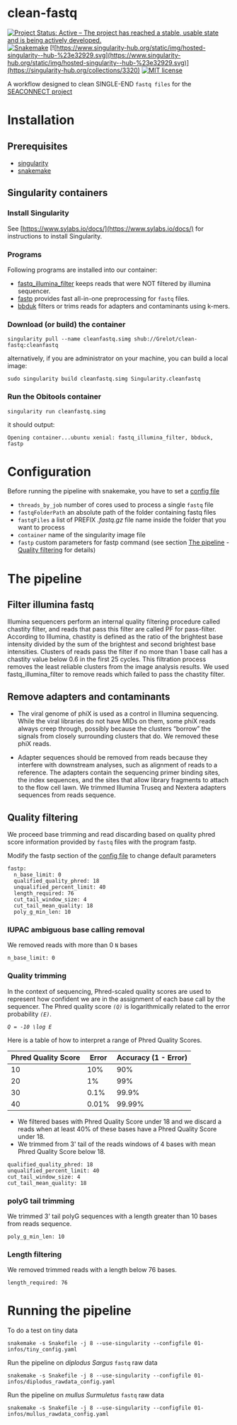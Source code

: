 # clean-fastq

[![Project Status: Active – The project has reached a stable, usable state and is being actively developed.](https://www.repostatus.org/badges/latest/active.svg)](https://www.repostatus.org/#active) [![Snakemake](https://img.shields.io/badge/snakemake-5.5.2-brightgreen.svg)](https://snakemake.bitbucket.io) [![https://www.singularity-hub.org/static/img/hosted-singularity--hub-%23e32929.svg](https://www.singularity-hub.org/static/img/hosted-singularity--hub-%23e32929.svg)](https://singularity-hub.org/collections/3320) [![MIT license](https://black.readthedocs.io/en/stable/_static/license.svg
)](https://github.com/Grelot/clean-fastq/blob/master/LICENSE)



A workflow designed to clean SINGLE-END `fastq files` for the [SEACONNECT project](https://reefish.umontpellier.fr/index.php?article9/total-seaconnect)


# Installation

## Prerequisites

* [singularity](https://github.com/sylabs/singularity)
* [snakemake](https://snakemake.bitbucket.io)

## Singularity containers

### Install Singularity
See [https://www.sylabs.io/docs/](https://www.sylabs.io/docs/) for instructions to install Singularity.

### Programs
Following programs are installed into our container:
- [fastq_illumina_filter](http://cancan.cshl.edu/labmembers/gordon/fastq_illumina_filter/) keeps reads that were NOT filtered by illumina sequencer.
- [fastp](https://github.com/OpenGene/fastp) provides fast all-in-one preprocessing for `fastq` files.
- [bbduk](https://jgi.doe.gov/data-and-tools/bbtools/) filters or trims reads for adapters and contaminants using k-mers.


### Download (or build) the container

```
singularity pull --name cleanfastq.simg shub://Grelot/clean-fastq:cleanfastq
```
alternatively, if you are administrator on your machine, you can build a local image:
```
sudo singularity build cleanfastq.simg Singularity.cleanfastq
```
### Run the Obitools container

```
singularity run cleanfastq.simg
```
it should output:
```
Opening container...ubuntu xenial: fastq_illumina_filter, bbduck, fastp
```

# Configuration

Before running the pipeline with snakemake, you have to set a [config file](tiny_config.yaml)

* `threads_by_job` number of cores used to process a single `fastq` file
* `fastqFolderPath` an absolute path of the folder containing fastq files
* `fastqFiles` a list of PREFIX _.fastq.gz_ file name inside the folder that you want to process
* `container` name of the singularity image file
* `fastp` custom parameters for fastp command (see section [The pipeline](#the_pipeline) - [Quality filtering](##quality_filtering) for details)



# The pipeline 

## Filter illumina fastq

Illumina sequencers perform an internal quality filtering procedure called chastity filter, and reads that pass this filter are called PF for pass-filter. According to Illumina, chastity is defined as the ratio of the brightest base intensity divided by the sum of the brightest and second brightest base intensities. Clusters of reads pass the filter if no more than 1 base call has a chastity value below 0.6 in the first 25 cycles. This filtration process removes the least reliable clusters from the image analysis results. We used fastq_illumina_filter to remove reads which failed to pass the chastity filter. 

## Remove adapters and contaminants

- The viral genome of phiX is used as a control in Illumina sequencing. While the viral libraries do not have MIDs on them, some phiX reads always creep through, possibly because the clusters “borrow” the signals from closely surrounding clusters that do. We removed these phiX reads.

- Adapter sequences should be removed from reads because they interfere with downstream analyses, such as alignment of reads to a reference. The adapters contain the sequencing primer binding sites, the index sequences, and the sites that allow library fragments to attach to the flow cell lawn. We trimmed Illumina Truseq and Nextera adapters sequences from reads sequence. 

## Quality filtering

We proceed base trimming and read discarding based on quality phred score information provided by `fastq` files with the program fastp.

Modify the fastp section of the [config file](tiny_config.yaml) to change default parameters

```
fastp:
  n_base_limit: 0
  qualified_quality_phred: 18
  unqualified_percent_limit: 40
  length_required: 76
  cut_tail_window_size: 4
  cut_tail_mean_quality: 18
  poly_g_min_len: 10
```
### IUPAC ambiguous base calling removal
We removed reads with more than 0 `N` bases
```
n_base_limit: 0
```

### Quality trimming


In the context of sequencing, Phred-scaled quality scores are used to represent how confident we are in the assignment of each base call by the sequencer. The Phred quality score _`(Q)`_ is logarithmically related to the error probability _`(E)`_.

_`Q = -10 \log E `_

Here is a table of how to interpret a range of Phred Quality Scores. 

| Phred Quality Score | Error  | Accuracy (1 - Error) | 
| ------------------- | ------ | -------------------- |
| 10                  | 10%    | 90%                  |
| 20                  | 1%     | 99%                  |
| 30                  | 0.1%   | 99.9%                |
| 40                  | 0.01%  | 99.99%               |    

- We filtered bases with Phred Quality Score under 18 and we discard a reads when at least 40% of these bases have a Phred Quality Score under 18.
- We trimmed from 3' tail of the reads windows of 4 bases with mean Phred Quality Score below 18.
```
qualified_quality_phred: 18
unqualified_percent_limit: 40
cut_tail_window_size: 4
cut_tail_mean_quality: 18
```

### polyG tail trimming
We trimmed 3' tail polyG sequences with a length greater than 10 bases from reads sequence.
``` 
poly_g_min_len: 10
```


### Length filtering
We removed trimmed reads with a length below 76 bases.
```
length_required: 76
```


# Running the pipeline

To do a test on tiny data
```
snakemake -s Snakefile -j 8 --use-singularity --configfile 01-infos/tiny_config.yaml
```

Run the pipeline on _diplodus Sargus_ `fastq` raw data
```
snakemake -s Snakefile -j 8 --use-singularity --configfile 01-infos/diplodus_rawdata_config.yaml
```
Run the pipeline on _mullus Surmuletus_ `fastq` raw data
```
snakemake -s Snakefile -j 8 --use-singularity --configfile 01-infos/mullus_rawdata_config.yaml
```

